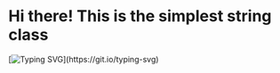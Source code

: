 # Hi there! This is the simplest string class
[![Typing SVG](https://readme-typing-svg.demolab.com/?lines=Hello+World!)](https://git.io/typing-svg)
